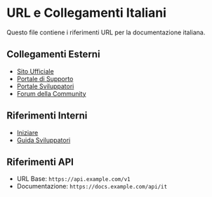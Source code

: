 # URL e Collegamenti Italiani

Questo file contiene i riferimenti URL per la documentazione italiana.

## Collegamenti Esterni

- [Sito Ufficiale](https://example.com/it)
- [Portale di Supporto](https://support.example.com/it)
- [Portale Sviluppatori](https://developers.example.com/it)
- [Forum della Community](https://community.example.com/it)

## Riferimenti Interni

- [Iniziare](../docs/it/index.md)
- [Guida Sviluppatori](../docs/it/developers.md)

## Riferimenti API

- URL Base: `https://api.example.com/v1`
- Documentazione: `https://docs.example.com/api/it`
